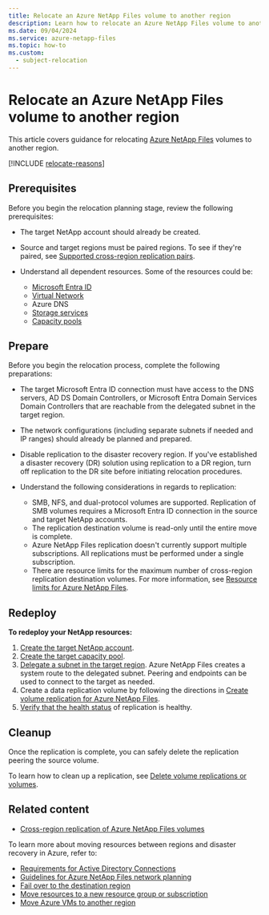 ```yaml
---
title: Relocate an Azure NetApp Files volume to another region
description: Learn how to relocate an Azure NetApp Files volume to another region
ms.date: 09/04/2024
ms.service: azure-netapp-files
ms.topic: how-to
ms.custom:
  - subject-relocation
---
```


# Relocate an Azure NetApp Files volume to another region

This article covers guidance for relocating [Azure NetApp Files](../../../azure-netapp-files/azure-netapp-files-introduction.md) volumes to another region.

[!INCLUDE [relocate-reasons](./includes/service-relocation-reason-include.md)]

## Prerequisites

Before you begin the relocation planning stage, review the following prerequisites:

- The target NetApp account should already be created.
- Source and target regions must be paired regions. To see if they're paired, see [Supported cross-region replication pairs](../../../azure-netapp-files/cross-region-replication-introduction.md?#supported-region-pairs).
- Understand all dependent resources. Some of the resources could be:

  - [Microsoft Entra ID](../../../azure-netapp-files/understand-guidelines-active-directory-domain-service-site.md)
  - [Virtual Network](./relocation-virtual-network.md)
  - Azure DNS
  - [Storage services](./relocation-storage-account.md)
  - [Capacity pools](../../../azure-netapp-files/azure-netapp-files-set-up-capacity-pool.md)
  
## Prepare

Before you begin the relocation process, complete the following preparations:

- The target Microsoft Entra ID connection must have access to the DNS servers, AD DS Domain Controllers, or Microsoft Entra Domain Services Domain Controllers that are reachable from the delegated subnet in the target region.

- The network configurations (including separate subnets if needed and IP ranges) should already be planned and prepared.

- Disable replication to the disaster recovery region. If you've established a disaster recovery (DR) solution using replication to a DR region, turn off replication to the DR site before initiating relocation procedures.

- Understand the following considerations in regards to replication:

    - SMB, NFS, and dual-protocol volumes are supported. Replication of SMB volumes requires a Microsoft Entra ID connection in the source and target NetApp accounts.
    - The replication destination volume is read-only until the entire move is complete.
    - Azure NetApp Files replication doesn't currently support multiple subscriptions. All replications must be performed under a single subscription.
    - There are resource limits for the maximum number of cross-region replication destination volumes. For more information, see [Resource limits for Azure NetApp Files](../../../azure-netapp-files/azure-netapp-files-resource-limits.md).

## Redeploy

**To redeploy your NetApp resources:**

1. [Create the target NetApp account](../../../azure-netapp-files/azure-netapp-files-create-netapp-account.md).
1. [Create the target capacity pool](../../../azure-netapp-files/azure-netapp-files-set-up-capacity-pool.md).
1. [Delegate a subnet in the target region](../../../azure-netapp-files/azure-netapp-files-delegate-subnet.md). Azure NetApp Files creates a system route to the delegated subnet. Peering and endpoints can be used to connect to the target as needed.
1. Create a data replication volume by following the directions in [Create volume replication for Azure NetApp Files](../../../azure-netapp-files/cross-region-replication-create-peering.md).
1. [Verify that the health status](../../../azure-netapp-files/cross-region-replication-display-health-status.md) of replication is healthy.

## Cleanup

Once the replication is complete, you can safely delete the replication peering the source volume.

To learn how to clean up a replication, see [Delete volume replications or volumes](/azure/azure-netapp-files/cross-region-replication-delete).

## Related content

- [Cross-region replication of Azure NetApp Files volumes](../../../azure-netapp-files/cross-region-replication-introduction.md)

To learn more about moving resources between regions and disaster recovery in Azure, refer to:

- [Requirements for Active Directory Connections](/azure/azure-netapp-files/create-active-directory-connections#requirements-for-active-directory-connections)
- [Guidelines for Azure NetApp Files network planning](/azure/azure-netapp-files/azure-netapp-files-network-topologies)
- [Fail over to the destination region](/azure/azure-netapp-files/cross-region-replication-manage-disaster-recovery#fail-over-to-destination-volume)
- [Move resources to a new resource group or subscription](../move-resource-group-and-subscription.md)
- [Move Azure VMs to another region](../../../site-recovery/azure-to-azure-tutorial-migrate.md)
